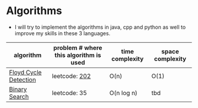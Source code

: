 # Algorithms
- I will try to implement the algorithms in java, cpp and python as well to improve my skills in these 3 languages.

| algorithm | problem # where this algorithm is used | time complexity | space complexity |
| --------- | -------------------------------------- | --------------- | -------------- |
| [Floyd Cycle Detection](https://github.com/lilyyanglt/leetcode/blob/master/algorithm/floydCycleDetection.md) | leetcode: [202](https://leetcode.com/problems/happy-number/) | O(n) | O(1) |
| [Binary Search]() | leetcode: 35| O(n log n) | tbd |